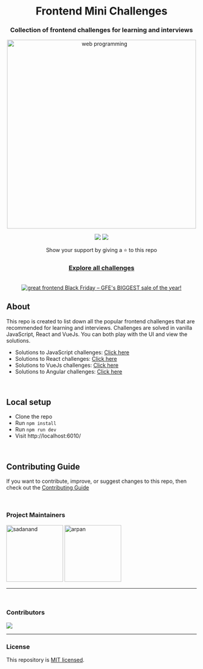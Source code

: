 <div align="center">
  <h1>Frontend Mini Challenges</h1>
  <h3>Collection of frontend challenges for learning and interviews</h3>
  <a href="https://sadanandpai.github.io/frontend-mini-challenges/"><img src="https://github.com/sadanandpai/frontend-mini-challenges/raw/main/shared/assets/core/cover.png" alt="web programming" width="500px" /></a>

[![](https://img.shields.io/github/stars/sadanandpai/frontend-mini-challenges?style=for-the-badge)](#stars)
[![](https://img.shields.io/github/forks/sadanandpai/frontend-mini-challenges?style=for-the-badge)](#forks)

  <p>Show your support by giving a ⭐ to this repo</p>

  <h3>
    <a href="https://sadanandpai.github.io/frontend-mini-challenges/">Explore all challenges</a>
  </h3>
</div>

<br/>

<div align="center">
  <a href="https://www.greatfrontend.com?fpr=sadanand83">
    <img src="https://github.com/user-attachments/assets/34b52581-95e4-4fbf-b849-6bda0346b1fc" alt="great frontend" />
    Black Friday – GFE's BIGGEST sale of the year!
  </a>
</div>

## About

This repo is created to list down all the popular frontend challenges that are recommended for learning and interviews. Challenges are solved in vanilla JavaScript, React and VueJs. You can both play with the UI and view the solutions.

- Solutions to JavaScript challenges: [Click here](https://github.com/sadanandpai/frontend-mini-challenges/tree/main/apps/javascript/src/challenges)
- Solutions to React challenges: [Click here](https://github.com/sadanandpai/frontend-mini-challenges/tree/main/apps/react/src/challenges)
- Solutions to VueJs challenges: [Click here](https://github.com/sadanandpai/frontend-mini-challenges/tree/main/apps/vue/src/challenges)
- Solutions to Angular challenges: [Click here](https://github.com/sadanandpai/frontend-mini-challenges/tree/main/apps/angular/src/app/challenges)

<br/>

## Local setup

- Clone the repo
- Run `npm install`
- Run `npm run dev`
- Visit http://localhost:6010/


<br/>

## Contributing Guide

If you want to contribute, improve, or suggest changes to this repo, then check out the [Contributing Guide](https://github.com/sadanandpai/frontend-mini-challenges/blob/main/CONTRIBUTING.md)

<br/>

### Project Maintainers

<a href="https://github.com/sadanandpai"><img src="https://avatars.githubusercontent.com/u/12962887" alt="sadanand" height="150px" /></a>
<a href="https://github.com/arpansaha13"><img src="https://avatars.githubusercontent.com/u/82361490" alt="arpan" height="150px" /></a>

---

<br/>

### Contributors

<a href="https://github.com/sadanandpai/frontend-mini-challenges/graphs/contributors">
  <img src="https://contrib.rocks/image?repo=sadanandpai/frontend-mini-challenges" />
</a>

---

### License

This repository is [MIT licensed](./LICENSE).
